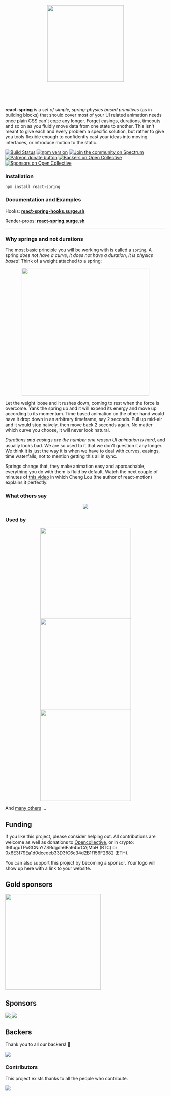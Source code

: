 <p align="center">
  <img src="https://i.imgur.com/QZownhg.png" width="240" />
</p>

<br />
<br />
<br />

**react-spring** is a *set of simple, spring-physics based primitives* (as in building blocks) that should cover most of your UI related animation needs once plain CSS can't cope any longer. Forget easings, durations, timeouts and so on as you fluidly move data from one state to another. This isn't meant to give each and every problem a specific solution, but rather to give you tools flexible enough to confidently cast your ideas into moving interfaces, or introduce motion to the static.

[![Build Status](https://travis-ci.org/drcmda/react-spring.svg?branch=master)](https://travis-ci.org/drcmda/react-spring) [![npm version](https://badge.fury.io/js/react-spring.svg)](https://badge.fury.io/js/react-spring) [![Join the community on Spectrum](https://withspectrum.github.io/badge/badge.svg)](https://spectrum.chat/react-spring) <span class="badge-patreon"><a href="https://www.patreon.com/0xca0a" title="Donate to this project using Patreon"><img src="https://img.shields.io/badge/patreon-donate-yellow.svg" alt="Patreon donate button" /></a></span> [![Backers on Open Collective](https://opencollective.com/react-spring/backers/badge.svg)](#backers) [![Sponsors on Open Collective](https://opencollective.com/react-spring/sponsors/badge.svg)](#sponsors)

### Installation

    npm install react-spring

### Documentation and Examples 

Hooks: **[react-spring-hooks.surge.sh](https://react-spring-hooks.surge.sh/)**

Render-props: **[react-spring.surge.sh](https://react-spring.surge.sh/)**

---

### Why springs and not durations

The most basic principle you will be working with is called a `spring`. A spring *does not have a curve, it does not have a duration, it is physics based*! Think of a weight attached to a spring:

<p align="middle">
  <img width="400" src="https://s3-eu-west-1.amazonaws.com/functionsandgraphs/animation+of+a+spring+vibrating+up+and+down.gif" />
</p>

Let the weight loose and it rushes down, coming to rest when the force is overcome. Yank the spring up and it will expend its energy and move up according to its momentum. Time based animation on the other hand would have it drop down in an arbitrary timeframe, say 2 seconds. Pull up mid-air and it would stop naively, then move back 2 seconds again. No matter which curve you choose, it will never look natural.

*Durations and easings are the number one reason UI animation is hard*, and usually looks bad. We are so used to it that we don't question it any longer. We think it is just the way it is when we have to deal with curves, easings, time waterfalls, not to mention getting this all in sync.

Springs change that, they make animation easy and approachable, everything you do with them is fluid by default. Watch the next couple of minutes of [this video](https://www.youtube.com/embed/1tavDv5hXpo?controls=0&amp;start=370) in which Cheng Lou (the author of react-motion) explains it perfectly.

### What others say

<p align="middle">
  <img src="assets/testimonies.jpg" />
</p>

### Used by

<p align="middle">
  <a href="https://nextjs.org/"><img width="285" src="assets/projects/next.png"></a>
  <a href="https://codesandbox.io/"><img width="285" src="assets/projects/csb.png"></a>
  <a href="https://aragon.org/"><img width="285" src="assets/projects/aragon.png"></a>
</p>

And [many others](https://github.com/drcmda/react-spring/network/dependents) ...

## Funding

If you like this project, please consider helping out. All contributions are welcome as well as donations to [Opencollective](https://opencollective.com/react-spring), or in crypto: 36fuguTPxGCNnYZSRdgdh6Ea94brCAjMbH (BTC) or 0x6E3f79Ea1d0dcedeb33D3fC6c34d2B1f156F2682 (ETH).

You can also support this project by becoming a sponsor. Your logo will show up here with a link to your website.

## Gold sponsors

<a href="https://aragon.org/">
  <img width="300" src="https://wiki.aragon.org/design/logo/svg/imagetype.svg"/>
</a>

## Sponsors

<a href="https://opencollective.com/react-spring/sponsor/0/website" target="_blank">
  <img src="https://opencollective.com/react-spring/sponsor/0/avatar.svg"/>
</a>
<a href="https://opencollective.com/react-spring/sponsor/1/website" target="_blank">
  <img src="https://opencollective.com/react-spring/sponsor/1/avatar.svg"/>
</a>

## Backers

Thank you to all our backers! 🙏

<a href="https://opencollective.com/react-spring#backers" target="_blank">
  <img src="https://opencollective.com/react-spring/backers.svg?width=890"/>
</a>

### Contributors

This project exists thanks to all the people who contribute.

<a href="https://github.com/drcmda/react-spring/graphs/contributors">
  <img src="https://opencollective.com/react-spring/contributors.svg?width=890" />
</a>
